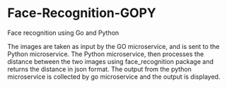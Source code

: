 # Face-Recognition-GOPY
Face recognition using Go and Python

The images are taken as input by the GO microservice, and is sent to the Python microservice. The Python microservice, then processes the distance between the two images using face_recognition 
package and returns the distance in json format. The output from the python microservice is collected by go microservice and the output is displayed.
